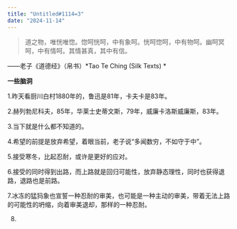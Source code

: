 ```yaml
---
title: "Untitled#1114=3" 
date: "2024-11-14" 
---
```


> 道之物，唯恍唯惚。惚呵恍呵，中有象呵。恍呵惚呵，中有物呵。幽呵冥呵，中有情呵。其情甚真，其中有信。  

——老子《道德经》（帛书）*Tao Te Ching (Silk Texts) *

**一些脑洞**  

1.昨天看厨川白村1880年的，鲁迅是81年，卡夫卡是83年。  

2.赫列勃尼科夫，85年，华莱士史蒂文斯，79年，威廉卡洛斯威廉斯，83年。  

3.当下就是什么都不知道的。  

4.希望的前提是放弃希望，着眼当前，老子说“多闻数穷，不如守于中”。  

5.接受寒冬，比起忍耐，或许是更好的应对。  

6.接受的同时得到出路，而上路就是回归可能性，放弃静态理性，同时也获得退路，退路也是前路。  

7.冰冻的猛犸象也宣誓一种忍耐的审美，也可能是一种主动的审美，带着无法上路的可能性的坍缩，向着审美退却，那样的一种忍耐。  

8.